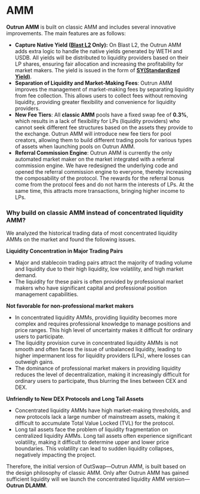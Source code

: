 # AMM

**Outrun AMM** is built on classic AMM and includes several innovative improvements. The main features are as follows:

* **Capture Native Yield ([**Blast L2**](https://docs.blast.io/about-blast) Only):** On Blast L2, the Outrun AMM adds extra logic to handle the native yields generated by WETH and USDB. All yields will be distributed to liquidity providers based on their LP shares, ensuring fair allocation and increasing the profitability for market makers. The yield is issued in the form of [**SY(Standardized Yield)**](../outstake/yield-tokenization/sy.md).
* **Separation of Liquidity and Market-Making Fees**: Outrun AMM improves the management of market-making fees by separating liquidity from fee collection. This allows users to collect fees without removing liquidity, providing greater flexibility and convenience for liquidity providers.
* **New Fee Tiers**: All **classic AMM** pools have a fixed swap fee of **0.3%**, which results in a lack of flexibility for LPs (liquidity providers) who cannot seek different fee structures based on the assets they provide to the exchange. Outrun AMM will introduce new fee tiers for pool creators, allowing them to build different trading pools for various types of assets when launching pools on Outrun AMM.
* **Referral Commission Engine**: Outrun AMM is currently the only automated market maker on the market integrated with a referral commission engine. We have redesigned the underlying code and opened the referral commission engine to everyone, thereby increasing the composability of the protocol. The rewards for the referral bonus come from the protocol fees and do not harm the interests of LPs. At the same time, this attracts more transactions, bringing higher income to LPs.

### **Why build on classic AMM instead of concentrated liquidity AMM?**

We analyzed the historical trading data of most concentrated liquidity AMMs on the market and found the following issues.

**Liquidity Concentration in Major Trading Pairs**

* Major and stablecoin trading pairs attract the majority of trading volume and liquidity due to their high liquidity, low volatility, and high market demand.
* The liquidity for these pairs is often provided by professional market makers who have significant capital and professional position management capabilities.

**Not favorable for non-professional market makers**

* In concentrated liquidity AMMs, providing liquidity becomes more complex and requires professional knowledge to manage positions and price ranges. This high level of uncertainty makes it difficult for ordinary users to participate.
* The liquidity provision curve in concentrated liquidity AMMs is not smooth and often faces the issue of unbalanced liquidity, leading to higher impermanent loss for liquidity providers (LPs), where losses can outweigh gains.
* The dominance of professional market makers in providing liquidity reduces the level of decentralization, making it increasingly difficult for ordinary users to participate, thus blurring the lines between CEX and DEX.

**Unfriendly to New DEX Protocols and Long Tail Assets**

* Concentrated liquidity AMMs have high market-making thresholds, and new protocols lack a large number of mainstream assets, making it difficult to accumulate Total Value Locked (TVL) for the protocol.
* Long tail assets face the problem of liquidity fragmentation on centralized liquidity AMMs. Long tail assets often experience significant volatility, making it difficult to determine upper and lower price boundaries. This volatility can lead to sudden liquidity collapses, negatively impacting the project.

Therefore, the initial version of OutSwap—Outrun AMM, is built based on the design philosophy of classic AMM. Only after Outrun AMM has gained sufficient liquidity will we launch the concentrated liquidity AMM version—**Outrun DLAMM**.

